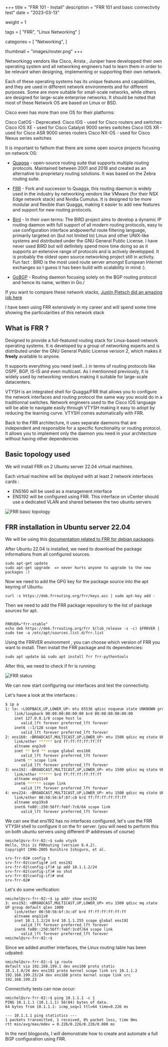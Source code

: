 +++
title = "FRR 101 - Install"
description = "FRR 101 and basic connectivity test"
date = "2023-03-13"

weight = 1

tags = [
    "FRR",
    "Linux Networking"
]

categories = [
    "Networking",
]

thumbnail = "images/router.png"
+++

Networkingg vendors like Cisco, Arista , Juniper have developped their own operating system and all networking engineers had to learn them in order to be relevant when designing, implementing or supporting their own network.

Each of these operating systems has its unique features and capabilities, and they are used in different network environments and for different purposes. Some are more suitable for small-scale networks, while others are designed for large-scale enterprise networks.
It should be noted that most of these Network OS are based on Linux or BSD. 

Cisco even has more than one OS for their platforms:

Cisco CatOS - Deprecated.
Cisco IOS - used for Cisco routers and switches
Cisco IOS XE - used for Cisco Catalyst 9000 series switches
Cisco IOS XR - used for Cisco ASR 9000 series routers
Cisco NX-OS - used for Cisco Nexus series switches


It is important to fathom that there are some open source projects focusing on network OS:

* [Quagga](https://en.wikipedia.org/wiki/Quagga_(software)) - open-source routing suite that supports multiple routing protocols. Maintained between 2001 and 2018 and created as an alternative to proprietary routing solutions. It was based on the Zebra routing suite.

* [FRR](https://frrouting.org/) - Fork and successor to Quagga, this routing daemon is widely used in the industry by networking vendors like VMware (for their NSX Edge network stack) and Nvidia Cumulus. It is designed to be more modular and flexible than Quagga, making it easier to add new features and support for new routing protocols.

* [Bird](https://gitlab.nic.cz/labs/bird) - In their own terms: The BIRD project aims to develop a dynamic IP routing daemon with full support of all modern routing protocols, easy to use configuration interface andpowerful route filtering language, primarily targeted on (but not limited to) Linux and other UNIX-like systems and distributed under the GNU General Public License. I have never used BIRD but will definitely spend more time doing so as it supports an extensive range of protocols and is actively developped. It is probably the oldest open source networking project still in activity. Fun fact : BIRD is the most used route server amongst European Internet exchanges so I guess it has been build with scalability in mind :). 

* [GoBGP](https://osrg.github.io/gobgp/) - Routing daemon focusing solely on the BGP routing protocol and hence its name, written in Go./

If you want to compare these network stacks, [Justin Pietsch did an amazing job here](https://elegantnetwork.github.io/posts/followup-measuring-BGP-stacks/)

I have been using FRR extensively in my career and will spend some time showing the particularities of this network stack


## What is FRR ?

Designed to provide a full-featured routing stack for Linux-based network operating systems. It is developed by a group of networking experts and is distributed under the GNU General Public License version 2, which makes it **freely** available to anyone.

It supports everything you need (well...) in terms of routing protocols like OSPF, BGP, IS-IS and even multicast. As I mentionned previously, it is widely used by networking vendors making it suitable for large-scale datacenters. 

VTYSH is an integrated shell for Quagga/FRR that allows you to configure the network interfaces and routing protocol the same way you would do in a traditionnal switches. Network engineers used to the Cisco IOS language will be able to navigate easily through VTYSH making it easy to adopt by reducing the learning curve. VTYSH comes automatically with FRR.

Back to the FRR architecture, it uses separate daemons that are independent and responsible for a specific functionality or routing protocol. It allows you to implement only the daemon you need in your architecture without having other dependencies 



## Basic topology used

We will install FRR on 2 Ubuntu server 22.04 virtual machines.

Each virtual machine will be deployed with at least 2 network interfaces cards :

  - ENS160 will be used as a management interface
  - ENS192 will be configured using FRR. This interface on vCenter should use a dedicated VLAN and shared between the two ubuntu servers

![FRR basic topology](/images/frr/basic-install/FRR-basic-topology.png)


## FRR installation in Ubuntu server 22.04

We will be using this [documentation related to FRR for debian packages](https://deb.frrouting.org).

After Ubuntu 22.04 is installed, we need to download the package informations from all configured sources.

``` 
sudo apt-get update
sudo apt-get upgrade  => never hurts anyone to upgrade to the new packages :) 
```

Now we need to add the GPG key for the package source into the apt keyring of Ubuntu.

```
curl -s https://deb.frrouting.org/frr/keys.asc | sudo apt-key add -
```

Then we need to add the FRR package repository to the list of package sources for apt.

```

FRRVER="frr-stable"
echo deb https://deb.frrouting.org/frr $(lsb_release -s -c) $FRRVER | sudo tee -a /etc/apt/sources.list.d/frr.list

```

Using the FRRVER environment , you can choose which version of FRR you want to install. 
Then install the FRR package and its dependencies:

```
sudo apt update && sudo apt install frr frr-pythontools
```

After this, we need to check if frr is running:

![FRR status](/images/frr/basic-install/FRR-status.png)


We can now start configuring our interfaces and test the connectivity.

Let's have a look at the interfaces : 

``` bash
$ ip a
1: lo: <LOOPBACK,UP,LOWER_UP> mtu 65536 qdisc noqueue state UNKNOWN group default qlen 1000
    link/loopback 00:00:00:00:00:00 brd 00:00:00:00:00:00
    inet 127.0.0.1/8 scope host lo
       valid_lft forever preferred_lft forever
    inet6 ::1/128 scope host
       valid_lft forever preferred_lft forever
2: ens160: <BROADCAST,MULTICAST,UP,LOWER_UP> mtu 1500 qdisc mq state UP group default qlen 1000
    link/ether ****** brd ff:ff:ff:ff:ff:ff
    altname enp3s0
    inet ** brd ** scope global ens160
       valid_lft forever preferred_lft forever
    inet6 ** scope link
       valid_lft forever preferred_lft forever
3: ens192: <BROADCAST,MULTICAST,UP,LOWER_UP> mtu 1500 qdisc mq state UP group default qlen 1000
    link/ether ****** brd ff:ff:ff:ff:ff:ff
    altname enp11s0
    inet6 ****** scope link
       valid_lft forever preferred_lft forever
4: ens224: <BROADCAST,MULTICAST,UP,LOWER_UP> mtu 1500 qdisc mq state UP group default qlen 1000
    link/ether 00:50:56:bf:07:c0 brd ff:ff:ff:ff:ff:ff
    altname enp19s0
    inet6 fe80::250:56ff:febf:7c0/64 scope link
       valid_lft forever preferred_lft forever
```

We can see that ens192 has no interfaces configured, let's use the FRR VTYSH shell to configure it on the frr server. (you will need to perform this on both ubuntu servers using different IP addresses of course)

```
nmichel@srv-frr-02:~$ sudo vtysh
Hello, this is FRRouting (version 8.4.2).
Copyright 1996-2005 Kunihiro Ishiguro, et al.

srv-frr-02# config t
srv-frr-02(config)# int ens192
srv-frr-02(config-if)# ip add 10.1.1.2/24
srv-frr-02(config-if)# no shut
srv-frr-02(config-if)# end
srv-frr-02#
```

Let's do some verification:


```
nmichel@srv-frr-02:~$ ip addr show ens192
3: ens192: <BROADCAST,MULTICAST,UP,LOWER_UP> mtu 1500 qdisc mq state UP group default qlen 1000
    link/ether 00:50:56:bf:3c:df brd ff:ff:ff:ff:ff:ff
    altname enp11s0
    inet 10.1.1.2/24 brd 10.1.1.255 scope global ens192
       valid_lft forever preferred_lft forever
    inet6 fe80::250:56ff:febf:3cdf/64 scope link
       valid_lft forever preferred_lft forever
nmichel@srv-frr-02:~$
```

Since we added another interfaces, the Linux routing table has been udpated:

```
nmichel@srv-frr-02:~$ ip route
default via 192.168.199.1 dev ens160 proto static
10.1.1.0/24 dev ens192 proto kernel scope link src 10.1.1.2
192.168.199.23/24 dev ens160 proto kernel scope link src 192.168.199.23
```

Connectivity tests can now occur:

```
nmichel@srv-frr-02:~$ ping 10.1.1.1 -c 1
PING 10.1.1.1 (10.1.1.1) 56(84) bytes of data.
64 bytes from 10.1.1.1: icmp_seq=1 ttl=64 time=0.226 ms

--- 10.1.1.1 ping statistics ---
1 packets transmitted, 1 received, 0% packet loss, time 0ms
rtt min/avg/max/mdev = 0.226/0.226/0.226/0.000 ms
```

In the next blogposts, I will demonstrate how to create and automate a full BGP configuration using FRR.

